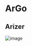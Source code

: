 # ArGo
## Arizer

![image](https://user-images.githubusercontent.com/104687767/166160600-274aa48e-edff-48a5-bd1b-5df13c890d1b.png)
